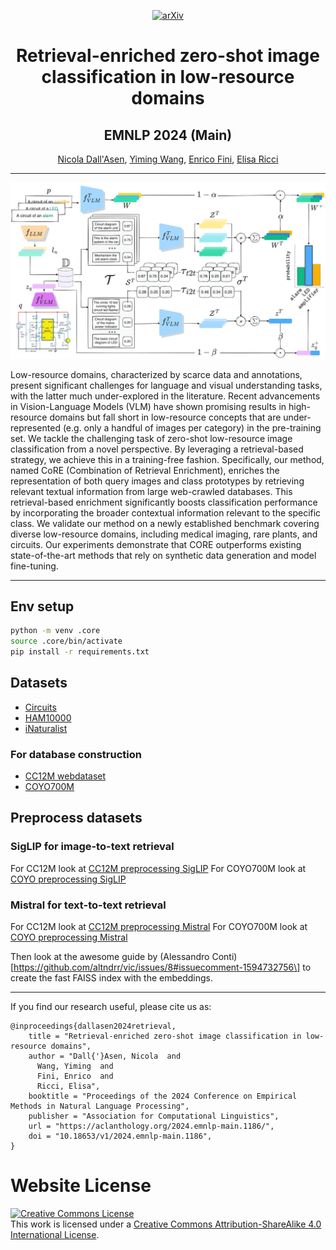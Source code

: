 <div align="center">

[![arXiv](https://img.shields.io/badge/arXiv-2411.00988-b31b1b.svg)](https://arxiv.org/abs/2411.00988)

# Retrieval-enriched zero-shot image classification in low-resource domains

## EMNLP 2024 (Main)

[Nicola Dall'Asen](https://scholar.google.com/citations?user=e7lgiYYAAAAJ), [Yiming Wang](https://scholar.google.com/citations?user=KBZ3zrEAAAAJ), [Enrico Fini](https://scholar.google.com/citations?user=OQMtSKIAAAAJ), [Elisa Ricci](https://scholar.google.com/citations?user=xf1T870AAAAJ)

______________________________________________________________________

![](static/images/method.png)

</div>
Low-resource domains, characterized by scarce data and annotations, present significant challenges for language and visual understanding tasks, with the latter much under-explored in the literature. Recent advancements in Vision-Language Models (VLM) have shown promising results in high-resource domains but fall short in low-resource concepts that are under-represented (e.g. only a handful of images per category) in the pre-training set. We tackle the challenging task of zero-shot low-resource image classification from a novel perspective. By leveraging a retrieval-based strategy, we achieve this in a training-free fashion. Specifically, our method, named CoRE (Combination of Retrieval Enrichment), enriches the representation of both query images and class prototypes by retrieving relevant textual information from large web-crawled databases. This retrieval-based enrichment significantly boosts classification performance by incorporating the broader contextual information relevant to the specific class. We validate our method on a newly established benchmark covering diverse low-resource domains, including medical imaging, rare plants, and circuits. Our experiments demonstrate that CORE outperforms existing state-of-the-art methods that rely on synthetic data generation and model fine-tuning.

______________________________________________________________________

## Env setup

```bash
python -m venv .core
source .core/bin/activate
pip install -r requirements.txt
```

## Datasets

- [Circuits](https://github.com/xiaobai1217/Low-Resource-Vision)
- [HAM10000](https://www.kaggle.com/datasets/kmader/skin-cancer-mnist-ham10000)
- [iNaturalist](https://github.com/visipedia/inat_comp/blob/master/2021/README.md)

### For database construction

- [CC12M webdataset](https://huggingface.co/datasets/pixparse/cc12m-wds)
- [COYO700M](https://huggingface.co/datasets/kakaobrain/coyo-700m)

## Preprocess datasets

### SigLIP for image-to-text retrieval

For CC12M look at [CC12M preprocessing SigLIP](src/preprocessing/cc12m_siglip.py)
For COYO700M look at [COYO preprocessing SigLIP](src/preprocessing/coyo_siglip.py)

### Mistral for text-to-text retrieval

For CC12M look at [CC12M preprocessing Mistral](src/preprocessing/cc12m_mistral.py)
For COYO700M look at [COYO preprocessing Mistral](src/preprocessing/coyo_mistral.py)

Then look at the awesome guide by (Alessandro Conti)\[https://github.com/altndrr/vic/issues/8#issuecomment-1594732756\] to create the fast FAISS index with the embeddings.

______________________________________________________________________

If you find our research useful, please cite us as:

```
@inproceedings{dallasen2024retrieval,
    title = "Retrieval-enriched zero-shot image classification in low-resource domains",
    author = "Dall{'}Asen, Nicola  and
      Wang, Yiming  and
      Fini, Enrico  and
      Ricci, Elisa",
    booktitle = "Proceedings of the 2024 Conference on Empirical Methods in Natural Language Processing",
    publisher = "Association for Computational Linguistics",
    url = "https://aclanthology.org/2024.emnlp-main.1186/",
    doi = "10.18653/v1/2024.emnlp-main.1186",
}
```

# Website License

<a rel="license" href="http://creativecommons.org/licenses/by-sa/4.0/"><img alt="Creative Commons License" style="border-width:0" src="https://i.creativecommons.org/l/by-sa/4.0/88x31.png" /></a><br />This work is licensed under a <a rel="license" href="http://creativecommons.org/licenses/by-sa/4.0/">Creative Commons Attribution-ShareAlike 4.0 International License</a>.
